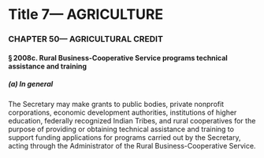 
# Title 7— AGRICULTURE
### CHAPTER 50— AGRICULTURAL CREDIT
#### § 2008c. Rural Business-Cooperative Service programs technical assistance and training
##### (a) In general

The Secretary may make grants to public bodies, private nonprofit corporations, economic development authorities, institutions of higher education, federally recognized Indian Tribes, and rural cooperatives for the purpose of providing or obtaining technical assistance and training to support funding applications for programs carried out by the Secretary, acting through the Administrator of the Rural Business-Cooperative Service.

